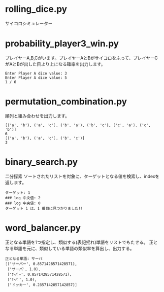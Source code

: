 # rolling_dice.py 

サイコロシミュレーター

# probability_player3_win.py 

プレイヤーA,B,Cがいます。プレイヤーAとBがサイコロをふって、プレイヤーCがAとBが出した目より上になる確率を出力します。

```
Enter Player A dice value: 3
Enter Player A dice value: 5
1 / 6
```

# permutation_combination.py

順列と組み合わせを出力します。

```
[('a', 'b'), ('a', 'c'), ('b', 'a'), ('b', 'c'), ('c', 'a'), ('c', 'b')]
6
[('a', 'b'), ('a', 'c'), ('b', 'c')]
3
```


# binary_search.py

二分探索
ソートされたリストを対象に、ターゲットとなる値を検索し、indexを返します。

```
ターゲット: 1
### log 中央値: 2
### log 中央値: 0
ターゲット 1 は、1 番目に見つかりました!!
```


# word_balancer.py 

正となる単語を1つ指定し、類似する(表記揺れ)単語をリストでもたせる。
正となる単語を元に、類似している単語の類似率を算出し、出力する。

```
正となる単語: サーバ
[('サーバー', 0.8571428571428571),
 ('サーバ', 1.0),
 ('ｻｰﾊﾞｰ', 0.8571428571428571),
 ('ｻｰﾊﾞ', 1.0),
 ('ドッカー', 0.2857142857142857)]
```
